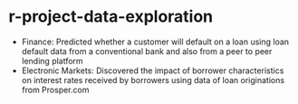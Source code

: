 # r-project-data-exploration
- Finance: Predicted whether a customer will default on a loan using loan default data from a conventional bank and also from a peer to peer lending platform
- Electronic Markets: Discovered the impact of borrower characteristics on interest rates received by borrowers using data of loan originations from Prosper.com
